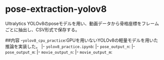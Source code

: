 # pose-extraction-yolov8
Ultralytics YOLOv8のposeモデルを用い、動画データから骨格座標をフレームごとに抽出し、CSV形式で保存する。

##内容
-`yolov8_cpu_practice`:GPUを用いないYOLOv8の軽量モデルを用いた推論を実装した。
|- `yolov8_practice.ipynb`:
|- `pose_output_n`:
|- `pose_output_m`:
|- `movie_output_n`:
|- `movie_output_m`:
